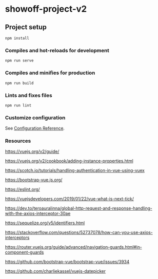 # showoff-project-v2

## Project setup
```
npm install
```

### Compiles and hot-reloads for development
```
npm run serve
```

### Compiles and minifies for production
```
npm run build
```

### Lints and fixes files
```
npm run lint
```

### Customize configuration
See [Configuration Reference](https://cli.vuejs.org/config/).

### Resources

https://vuejs.org/v2/guide/

https://vuejs.org/v2/cookbook/adding-instance-properties.html

https://scotch.io/tutorials/handling-authentication-in-vue-using-vuex

https://bootstrap-vue.js.org/

https://eslint.org/

https://vuejsdevelopers.com/2019/01/22/vue-what-is-next-tick/

https://dev.to/teroauralinna/global-http-request-and-response-handling-with-the-axios-interceptor-30ae

https://sequelize.org/v5/identifiers.html

https://stackoverflow.com/questions/52737078/how-can-you-use-axios-interceptors

https://router.vuejs.org/guide/advanced/navigation-guards.html#in-component-guards

https://github.com/bootstrap-vue/bootstrap-vue/issues/3934

https://github.com/charliekassel/vuejs-datepicker
